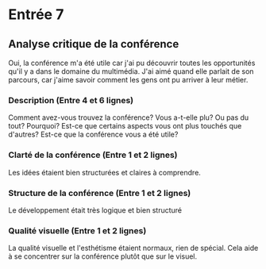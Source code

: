 # Entrée 7
## Analyse critique de la conférence

Oui, la conférence m'a été utile car j'ai pu découvrir toutes les opportunités qu'il y a dans le domaine du multimédia. J'ai aimé quand elle parlait de son parcours, car j'aime savoir comment les gens ont pu arriver à leur métier.

### Description (Entre 4 et 6 lignes)
Comment avez-vous trouvez la conférence? Vous a-t-elle plu? Ou pas du tout? Pourquoi? Est-ce que certains aspects vous ont plus touchés que d'autres? Est-ce que la conférence vous a été utile?

### Clarté de la conférence (Entre 1 et 2 lignes)
Les idées étaient bien structurées et claires à comprendre.

### Structure de la conférence (Entre 1 et 2 lignes)
Le développement était très logique et bien structuré

### Qualité visuelle (Entre 1 et 2 lignes)
La qualité visuelle et l'esthétisme étaient normaux, rien de spécial. Cela aide à se concentrer sur la conférence plutôt que sur le visuel.


